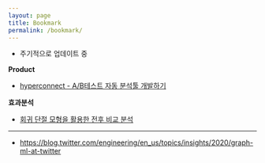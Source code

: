 ```yaml
---
layout: page
title: Bookmark
permalink: /bookmark/
---
```



- 주기적으로 업데이트 중



**Product**
- [hyperconnect - A/B테스트 자동 분석툴 개발하기](https://hyperconnect.github.io/2021/02/26/auto-stats-test.html)


**효과분석**
- [회귀 단절 모형을 활용한 전후 비교 분석](https://hyperconnect.github.io/2021/06/07/regression-discontinuity-in-time.html)


---
- https://blog.twitter.com/engineering/en_us/topics/insights/2020/graph-ml-at-twitter